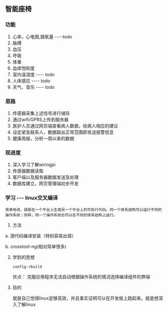 ## 智能座椅


### 功能
1. 心率，心电图,摄氧量 ----todo
2. 脉搏
3. 血压
4. 呼吸
6. 体重
7. 血痒饱和度
8. 室内温湿度 ---- todo
9. 人体感应   ---- todo
9. 天气、音乐 ---- todo


### 思路
1. 传感器采集上述信号进行储存
2. 通过wifi/GPRS上传到服务器
3. 医护人员通过网页端查看病人数据，给病人相应的建议
4. 设定紧急联系人，数据超出正常范围即发送报警信息
5. 健康周报，分析一周以来的数据

### 现进度
1. 深入学习了解wiringpi
2. 传感器数据读取
3. 客户端以及服务器数据发送及处理
4. 数据库建立，网页管理端初步开发


### 学习 --- linux交叉编译
`
简单地说，就是在一个平台上生成另一个平台上的可执行代码。同一个体系结构可以运行不同的操作系统；同样，同一个操作系统也可以在不同的体系结构上运行。
`
1. 方法

  a. 源代码编译安装（特别容易出错）

  b. crosstool-ng(相对简单很多)

2. 学到的思想

    ```
    config->build
    ```
    优点： 克服应用程序无法自动根据操作系统的情况选择编译组件的弊端

3. 目的

    就是自己觉得linux足够高效，并且事实证明可以在开发板上跑起来。就是想深入了解linux
